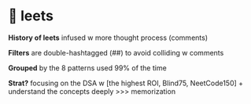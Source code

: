 # 💭 leets
**History of leets** infused w more thought process (comments)

**Filters** are double-hashtagged (##) to avoid colliding w comments

**Grouped** by the 8 patterns used 99% of the time

**Strat?** focusing on the DSA w [the highest ROI, Blind75, NeetCode150] + understand the concepts deeply >>> memorization